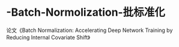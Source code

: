 # -Batch-Normolization-批标准化

论文《Batch Normalization: Accelerating Deep Network Training by Reducing Internal Covariate Shift》
